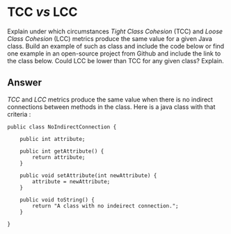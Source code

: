 # TCC *vs* LCC

Explain under which circumstances *Tight Class Cohesion* (TCC) and *Loose Class Cohesion* (LCC) metrics produce the same value for a given Java class. Build an example of such as class and include the code below or find one example in an open-source project from Github and include the link to the class below. Could LCC be lower than TCC for any given class? Explain.

## Answer

*TCC* and *LCC* metrics produce the same value when there is no indirect connections between methods in the class.
Here is a java class with that criteria :
```
public class NoIndirectConnection {
	
	public int attribute;
	
	public int getAttribute() {
		return attribute;
	}
	
	public void setAttribute(int newAttribute) {
		attribute = newAttribute;
	}

	public void toString() {
		return "A class with no indeirect connection.";
	}

}

```